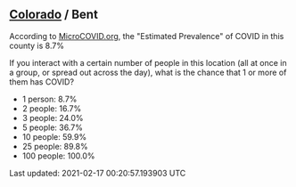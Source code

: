
## [Colorado](/united-states/colorado) / Bent

According to [MicroCOVID.org](http://microcovid.org),
the "Estimated Prevalence" of COVID in this county is 8.7%

If you interact with a certain number of people in this location
(all at once in a group, or spread out across the day), what is the chance that
1 or more of them has COVID?

- 1 person: 8.7%
- 2 people: 16.7%
- 3 people: 24.0%
- 5 people: 36.7%
- 10 people: 59.9%
- 25 people: 89.8%
- 100 people: 100.0%

Last updated: 2021-02-17 00:20:57.193903 UTC

